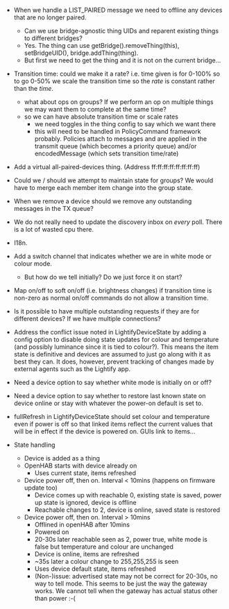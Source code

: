 * When we handle a LIST_PAIRED message we need to offline any devices that are no longer paired.
  * Can we use bridge-agnostic thing UIDs and reparent existing things to different bridges?
  * Yes. The thing can use getBridge().removeThing(this), setBridgeUID(<newUID>), bridge.addThing(thing).
  * But first we need to get the thing and it is not on the current bridge...

* Transition time: could we make it a rate? i.e. time given is for 0-100% so to go 0-50% we scale the transition time so the _rate_ is constant rather than the _time_.
  * what about ops on groups? If we perform an op on multiple things we may want them to complete at the same time?
  * so we can have absolute transition time or scale rates
    * we need toggles in the thing config to say which we want there
    * this will need to be handled in PolicyCommand framework probably. Policies attach to messages and are applied in the transmit queue (which becomes a priority queue) and/or encodedMessage (which sets transition time/rate)

* Add a virtual all-paired-devices thing. (Address ff:ff:ff:ff:ff:ff:ff:ff)

* Could we / should we attempt to maintain state for groups? We would have to merge each member item change into the group state.

* When we remove a device should we remove any outstanding messages in the TX queue?

* We do not really need to update the discovery inbox on _every_ poll. There is a lot of wasted cpu there.

* I18n.

* Add a switch channel that indicates whether we are in white mode or colour mode.
  * But how do we tell initially? Do we just force it on start?

* Map on/off to soft on/off (i.e. brightness changes) if transition time is non-zero as normal on/off commands do not allow a transition time.

* Is it possible to have multiple outstanding requests if they are for different devices? If we have multiple connections?

* Address the conflict issue noted in LightifyDeviceState by adding a config option to disable doing state updates for colour and temperature (and possibly luminance since it is tied to colour?). This means the item state is definitive and devices are assumed to just go along with it as best they can. It does, however, prevent tracking of changes made by external agents such as the Lightify app.

* Need a device option to say whether white mode is initially on or off?

* Need a device option to say whether to restore last known state on device online or stay with whatever the power-on default is set to.

* fullRefresh in LightifyDeviceState should set colour and temperature even if power is off so that linked items reflect the current values that will be in effect if the device is powered on. GUIs link to items...

* State handling
  * Device is added as a thing
  * OpenHAB starts with device already on
    * Uses current state, items refreshed
  * Device power off, then on. Interval < 10mins (happens on firmware update too)
    * Device comes up with reachable 0, existing state is saved, power up state is ignored, device is offline
    * Reachable changes to 2, device is online, saved state is restored
  * Device power off, then on. Interval > 10mins
    * Offlined in openHAB after 10mins
    * Powered on
    * 20-30s later reachable seen as 2, power true, white mode is false but temperature and colour are unchanged
    * Device is online, items are refreshed
    * ~35s later a colour change to 255,255,255 is seen
    * Uses device default state, items refreshed
    * (Non-)issue: advertised state may not be correct for 20-30s, no way to tell mode. This seems to be just the way the gateway works. We cannot tell when the gateway has actual status other than power :-(
